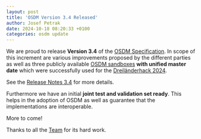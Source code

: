```yaml
---
layout: post
title: 'OSDM Version 3.4 Released'
author: Josef Petrak
date: 2024-10-18 08:20:33 +0100
categories: osdm update
---
```


We are proud to release **Version 3.4** of the
[OSDM Specification](https://osdm.io/spec/). In scope of this increment are
various improvements proposed by the different parties as well as three publicly
available [OSDM sandboxes](https://osdm.io/tools/sandboxes/) **with unified
master date** which were successfully used for the
[Dreiländerhack 2024](https://www.linkedin.com/posts/sibylle-trenck-germann-23299373_osdm-dreilaeunderhack-customerexperience-activity-7247943190006185985-h3Qf).

See the [Release Notes 3.4](https://osdm.io//releases/OSDM-release-notes-v3.4/)
for more details.

Furthermore we have an initial **joint test and validation set ready**. This
helps in the adoption of OSDM as well as guarantee that the implementations are
interoperable.

More to come!

Thanks to all the [Team](https://osdm.io/team/) for its hard work.
